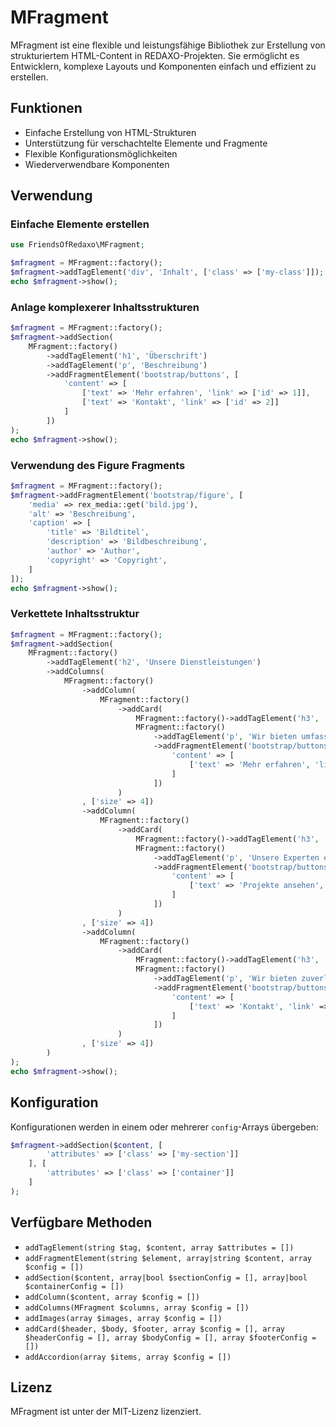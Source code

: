 # MFragment

MFragment ist eine flexible und leistungsfähige Bibliothek zur Erstellung von strukturiertem HTML-Content in REDAXO-Projekten. Sie ermöglicht es Entwicklern, komplexe Layouts und Komponenten einfach und effizient zu erstellen.

## Funktionen

- Einfache Erstellung von HTML-Strukturen
- Unterstützung für verschachtelte Elemente und Fragmente
- Flexible Konfigurationsmöglichkeiten
- Wiederverwendbare Komponenten

## Verwendung

### Einfache Elemente erstellen

```php
use FriendsOfRedaxo\MFragment;

$mfragment = MFragment::factory();
$mfragment->addTagElement('div', 'Inhalt', ['class' => ['my-class']]);
echo $mfragment->show();
```

### Anlage komplexerer Inhaltsstrukturen

```php
$mfragment = MFragment::factory();
$mfragment->addSection(
    MFragment::factory()
        ->addTagElement('h1', 'Überschrift')
        ->addTagElement('p', 'Beschreibung')
        ->addFragmentElement('bootstrap/buttons', [
            'content' => [
                ['text' => 'Mehr erfahren', 'link' => ['id' => 1]],
                ['text' => 'Kontakt', 'link' => ['id' => 2]]
            ]
        ])
);
echo $mfragment->show();
```

### Verwendung des Figure Fragments

```php
$mfragment = MFragment::factory();
$mfragment->addFragmentElement('bootstrap/figure', [
    'media' => rex_media::get('bild.jpg'),
    'alt' => 'Beschreibung',
    'caption' => [
        'title' => 'Bildtitel',
        'description' => 'Bildbeschreibung',
        'author' => 'Author',
        'copyright' => 'Copyright',
    ]
]);
echo $mfragment->show();
```

### Verkettete Inhaltsstruktur

```php
$mfragment = MFragment::factory();
$mfragment->addSection(
    MFragment::factory()
        ->addTagElement('h2', 'Unsere Dienstleistungen')
        ->addColumns(
            MFragment::factory()
                ->addColumn(
                    MFragment::factory()
                        ->addCard(
                            MFragment::factory()->addTagElement('h3', 'Beratung'),
                            MFragment::factory()
                                ->addTagElement('p', 'Wir bieten umfassende Beratung für Ihr Unternehmen.')
                                ->addFragmentElement('bootstrap/buttons', [
                                    'content' => [
                                        ['text' => 'Mehr erfahren', 'link' => ['id' => 3]]
                                    ]
                                ])
                        )
                , ['size' => 4])
                ->addColumn(
                    MFragment::factory()
                        ->addCard(
                            MFragment::factory()->addTagElement('h3', 'Entwicklung'),
                            MFragment::factory()
                                ->addTagElement('p', 'Unsere Experten entwickeln maßgeschneiderte Lösungen.')
                                ->addFragmentElement('bootstrap/buttons', [
                                    'content' => [
                                        ['text' => 'Projekte ansehen', 'link' => ['id' => 4]]
                                    ]
                                ])
                        )
                , ['size' => 4])
                ->addColumn(
                    MFragment::factory()
                        ->addCard(
                            MFragment::factory()->addTagElement('h3', 'Support'),
                            MFragment::factory()
                                ->addTagElement('p', 'Wir bieten zuverlässigen Support rund um die Uhr.')
                                ->addFragmentElement('bootstrap/buttons', [
                                    'content' => [
                                        ['text' => 'Kontakt', 'link' => ['id' => 5]]
                                    ]
                                ])
                        )
                , ['size' => 4])
        )
);
echo $mfragment->show();
```

## Konfiguration

Konfigurationen werden in einem oder mehrerer `config`-Arrays übergeben:

```php
$mfragment->addSection($content, [
        'attributes' => ['class' => ['my-section']]
    ], [
        'attributes' => ['class' => ['container']]
    ]
);
```

## Verfügbare Methoden

- `addTagElement(string $tag, $content, array $attributes = [])`
- `addFragmentElement(string $element, array|string $content, array $config = [])`
- `addSection($content, array|bool $sectionConfig = [], array|bool $containerConfig = [])`
- `addColumn($content, array $config = [])`
- `addColumns(MFragment $columns, array $config = [])`
- `addImages(array $images, array $config = [])`
- `addCard($header, $body, $footer, array $config = [], array $headerConfig = [], array $bodyConfig = [], array $footerConfig = [])`
- `addAccordion(array $items, array $config = [])`

## Lizenz

MFragment ist unter der MIT-Lizenz lizenziert.

